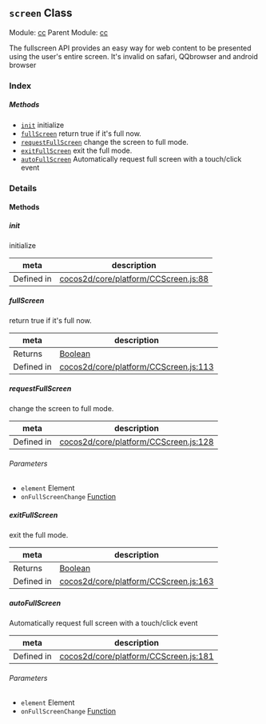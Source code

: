 ## `screen` Class



Module: [cc](../modules/cc.md)
Parent Module: [cc](../modules/cc.md)


The fullscreen API provides an easy way for web content to be presented using the user's entire screen.
It's invalid on safari, QQbrowser and android browser



### Index



##### Methods

  - [`init`](#init) initialize
  - [`fullScreen`](#fullscreen) return true if it's full now.
  - [`requestFullScreen`](#requestfullscreen) change the screen to full mode.
  - [`exitFullScreen`](#exitfullscreen) exit the full mode.
  - [`autoFullScreen`](#autofullscreen) Automatically request full screen with a touch/click event



### Details




<!-- Method Block -->
#### Methods


##### init

initialize

| meta | description |
|------|-------------|
| Defined in | [cocos2d/core/platform/CCScreen.js:88](https://github.com/cocos-creator/engine/blob/b4415d3f111db35eb92e588d63bcb560003ea469/cocos2d/core/platform/CCScreen.js#L88) |



##### fullScreen

return true if it's full now.

| meta | description |
|------|-------------|
| Returns | <a href="https://developer.mozilla.org/en/JavaScript/Reference/Global_Objects/Boolean" class="crosslink external" target="_blank">Boolean</a> 
| Defined in | [cocos2d/core/platform/CCScreen.js:113](https://github.com/cocos-creator/engine/blob/b4415d3f111db35eb92e588d63bcb560003ea469/cocos2d/core/platform/CCScreen.js#L113) |



##### requestFullScreen

change the screen to full mode.

| meta | description |
|------|-------------|
| Defined in | [cocos2d/core/platform/CCScreen.js:128](https://github.com/cocos-creator/engine/blob/b4415d3f111db35eb92e588d63bcb560003ea469/cocos2d/core/platform/CCScreen.js#L128) |

###### Parameters
- `element` Element 
- `onFullScreenChange` <a href="https://developer.mozilla.org/en/JavaScript/Reference/Global_Objects/Function" class="crosslink external" target="_blank">Function</a> 


##### exitFullScreen

exit the full mode.

| meta | description |
|------|-------------|
| Returns | <a href="https://developer.mozilla.org/en/JavaScript/Reference/Global_Objects/Boolean" class="crosslink external" target="_blank">Boolean</a> 
| Defined in | [cocos2d/core/platform/CCScreen.js:163](https://github.com/cocos-creator/engine/blob/b4415d3f111db35eb92e588d63bcb560003ea469/cocos2d/core/platform/CCScreen.js#L163) |



##### autoFullScreen

Automatically request full screen with a touch/click event

| meta | description |
|------|-------------|
| Defined in | [cocos2d/core/platform/CCScreen.js:181](https://github.com/cocos-creator/engine/blob/b4415d3f111db35eb92e588d63bcb560003ea469/cocos2d/core/platform/CCScreen.js#L181) |

###### Parameters
- `element` Element 
- `onFullScreenChange` <a href="https://developer.mozilla.org/en/JavaScript/Reference/Global_Objects/Function" class="crosslink external" target="_blank">Function</a> 



